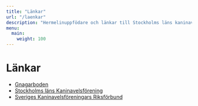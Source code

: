 ```yaml
---
title: "Länkar"
url: "/laenkar"
description: "Hermelinuppfödare och länkar till Stockholms läns kaninavelsförening och Sveriges kaninavelsföreningars riksförbund"
menu:
  main:
    weight: 100
---
```


# Länkar

* [Gnagarboden](http://www.gnagarboden.se/)
* [Stockholms läns Kaninavelsförening](http://www.stockholmskaf.se/)
* [Sveriges Kaninavelsföreningars Riksförbund](http://www.skaf.cybersite.nu)
